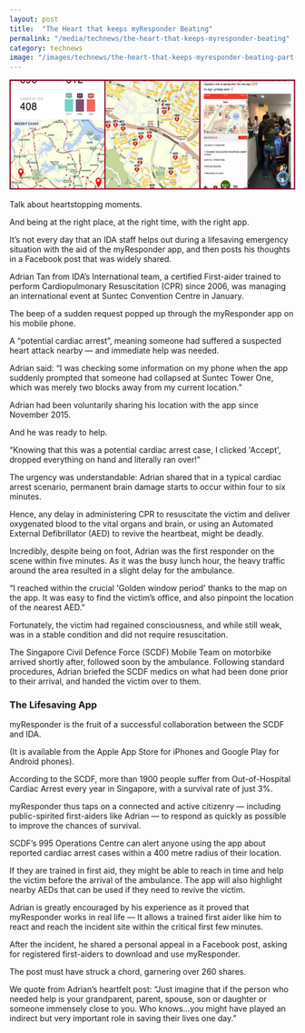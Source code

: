 ```yaml
---
layout: post
title:  "The Heart that keeps myResponder Beating"
permalink: "/media/technews/the-heart-that-keeps-myresponder-beating"
category: technews
image: "/images/technews/the-heart-that-keeps-myresponder-beating-part-1.png"
---
```


![The Heart that keeps myResponder Beating](/images/technews/the-heart-that-keeps-myresponder-beating-part-1.png)


Talk about heartstopping moments.

And being at the right place, at the right time, with the right app.

It’s not every day that an IDA staff helps out during a lifesaving emergency situation with the aid of the myResponder app, and then posts his thoughts in a Facebook post that was widely shared.

Adrian Tan from IDA’s International team, a certified First-aider trained to perform Cardiopulmonary Resuscitation (CPR) since 2006, was managing an international event at Suntec Convention Centre in January. 

The beep of a sudden request popped up through the myResponder app on his mobile phone.

A “potential cardiac arrest”, meaning someone had suffered a suspected heart attack nearby — and immediate help was needed.

Adrian said: “I was checking some information on my phone when the app suddenly prompted that someone had collapsed at Suntec Tower One, which was merely two blocks away from my current location.”

Adrian had been voluntarily sharing his location with the app since November 2015.

And he was ready to help. 

“Knowing that this was a potential cardiac arrest case, I clicked 'Accept', dropped everything on hand and literally ran over!” 

The urgency was understandable: Adrian shared that in a typical cardiac arrest scenario, permanent brain damage starts to occur within four to six minutes.

Hence, any delay in administering CPR to resuscitate the victim and deliver oxygenated blood to the vital organs and brain, or using an Automated External Defibrillator (AED) to revive the heartbeat, might be deadly.

Incredibly, despite being on foot, Adrian was the first responder on the scene within five minutes. As it was the busy lunch hour, the heavy traffic around the area resulted in a slight delay for the ambulance. 

“I reached within the crucial 'Golden window period' thanks to the map on the  app. It was easy to find the victim’s office, and also pinpoint the location of the nearest AED.”

Fortunately, the victim had regained consciousness, and while still weak, was in a stable condition and did not require resuscitation. 

The Singapore Civil Defence Force (SCDF) Mobile Team on motorbike arrived shortly after, followed soon by the ambulance. Following standard procedures, Adrian briefed the SCDF medics on what had been done prior to their arrival, and handed the victim over to them. 


### **The Lifesaving App**
myResponder is the fruit of a successful collaboration between the SCDF and IDA.

(It is available from the Apple App Store for iPhones and Google Play for Android phones).

According to the SCDF, more than 1900 people suffer from Out-of-Hospital Cardiac Arrest every year in Singapore, with a survival rate of just 3%. 

myResponder thus taps on a connected and active citizenry — including public-spirited first-aiders like Adrian — to respond as quickly as possible to improve the chances of survival.

SCDF’s 995 Operations Centre can alert anyone using the app about reported cardiac arrest cases within a 400 metre radius of their location.

If they are trained in first aid, they might be able to reach in time and help the victim before the arrival of the ambulance. The app will also highlight nearby AEDs that can be used if they need to revive the victim.

Adrian is greatly encouraged by his experience as it proved that myResponder works in real life  — It allows a trained first aider like him to react and reach the incident site within the critical first few minutes.

After the incident, he shared a personal appeal in a Facebook post, asking for registered first-aiders to download and use myResponder.

The post must have struck a chord, garnering over 260 shares.

We quote from Adrian’s heartfelt post: “Just imagine that if the person who needed help is your grandparent, parent, spouse, son or daughter or someone immensely close to you. Who knows...you might have played an indirect but very important role in saving their lives one day.”



